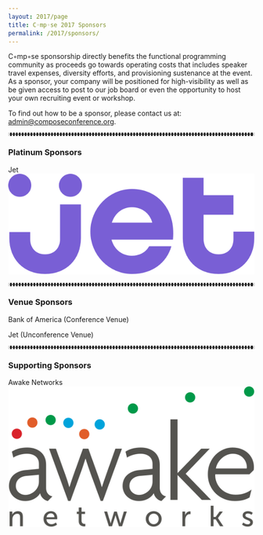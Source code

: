 ```yaml
---
layout: 2017/page
title: C◦mp◦se 2017 Sponsors
permalink: /2017/sponsors/
---
```


C◦mp◦se sponsorship directly benefits the functional programming community as proceeds go towards operating costs that includes speaker travel expenses, diversity efforts, and provisioning sustenance at the event. As a sponsor, your company will be positioned for high-visibility as well as be given access to post to our job board or even the opportunity to host your own recruiting event or workshop.

To find out how to be a sponsor, <!--please take a look at [this page](prospectus) for information. If you would like additional information on sponsorship, --> please contact us at: admin@composeconference.org.

<hr style="color: #ddd; border-color: #ddd; border-style:dotted">

<div class="row">
  <div class="col-lg-12 col-md-12 col-sm-12 col-xs-12">
      <h3>Platinum Sponsors</h3>
  </div>
  <div class="col-lg-6 col-md-6 col-sm-6 col-xs-6">
      <div class="panel panel-default">
          <div class="panel-heading">Jet</div>
          <div class="panel-body centered">
              <a href="https://www.jet.com/">
              <img src="/assets/img/logos/jet.png" class="img-responsive" alt="Jet">
                  <br>
              </a>
          </div>
      </div>
      <p></p>
  </div>
</div>
<!--
<hr style="color: #ddd; border-color: #ddd; border-style:dotted">
  <div class="row">
      <div class="col-lg-12 col-md-12 col-sm-12 col-xs-12">
          <h3>Gold Sponsors</h3>
      </div>
      <div class="col-lg-6 col-md-6 col-sm-6 col-xs-6">
          <div class="panel panel-default">
              <div class="panel-heading"></div>
              <div class="panel-body">
                  <p class="text-center">
                  </p>
              </div>
          </div>
      </div>
      <div class="col-lg-6 col-md-6 col-sm-6 col-xs-6">
          <p></p>
      </div> 
  </div>
<hr style="color: #ddd; border-color: #ddd; border-style:dotted" />

<div class="row">
  <div class="col-lg-12 col-md-12 col-sm-12 col-xs-12">
      <h3>Silver Sponsors</h3>
  </div>
  <div class="col-lg-6 col-md-6 col-sm-6 col-xs-6">
      <div class="panel panel-default">
          <div class="panel-heading"></div>
          <div class="panel-body centered">
          </div>
      </div>
      <p></p>
  </div>
</div>
-->
<hr style="color: #ddd; border-color: #ddd; border-style:dotted">

<div class="row">
  <div class="col-lg-12 col-md-12 col-sm-12 col-xs-12">
      <h3>Venue Sponsors</h3>
  </div>
  <div class="col-lg-6 col-md-6 col-sm-6 col-xs-6">
      <div class="panel panel-default">
          <div class="panel-heading">Bank of America (Conference Venue)</div>
<!--
          <div class="panel-body centered">
          </div>
-->
      </div>
      <p></p>
  </div>
  <div class="col-lg-6 col-md-6 col-sm-6 col-xs-6">
      <div class="panel panel-default">
          <div class="panel-heading">Jet (Unconference Venue)</div>
<!--
          <div class="panel-body centered">
              <a href="https://www.jet.com/">
              <img src="/assets/img/logos/jet.png" class="img-responsive" alt="Jet">
                  <br>
              </a>
          </div>
-->
      </div>
      <p></p>
  </div>
</div>

<hr style="color: #ddd; border-color: #ddd; border-style:dotted">

<div class="row">
  <div class="col-lg-12 col-md-12 col-sm-12 col-xs-12">
      <h3>Supporting Sponsors</h3>
  </div>
  <div class="col-lg-6 col-md-6 col-sm-6 col-xs-6">
      <div class="panel panel-default">
          <div class="panel-heading">Awake Networks</div>
          <div class="panel-body centered">
              <a href="http://www.awakenetworks.com/">
              <img src="/assets/img/logos/awake-logo.svg" class="img-responsive" alt="Awake Networks">
                  <br>
              </a>
          </div>
      </div>
      <p></p>
  </div>
</div>
